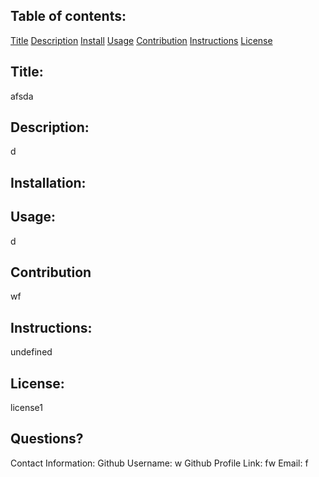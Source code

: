  ## Table of contents:
  [Title](#Title)
  [Description](#Description)
  [Install](#Installation)
  [Usage](#Usage)
  [Contribution](#Contribution)
  [Instructions](#Instructions)
  [License](#License)

 ## Title: 
 afsda
  
 ## Description: 
 d

 ## Installation: 
 

 ## Usage: 
 d

 ## Contribution 
 wf

 ## Instructions: 
 undefined

 ## License: 
 license1

 ## Questions?

  Contact Information:
  Github Username: w 
  Github Profile Link: fw
  Email: f